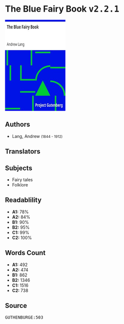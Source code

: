 # The Blue Fairy Book <kbd>v2.2.1</kbd>

![](./cover.medium.jpg "")

## Authors


 - Lang, Andrew <small>(1844 - 1912)</small>

## Translators



## Subjects


 - Fairy tales
 - Folklore

## Readablility


 - **A1:** 78%
 - **A2:** 84%
 - **B1:** 90%
 - **B2:** 95%
 - **C1:** 99%
 - **C2:** 100%

## Words Count


 - **A1:** 492
 - **A2:** 474
 - **B1:** 862
 - **B2:** 1346
 - **C1:** 1516
 - **C2:** 738

## Source


<kbd>GUTHENBURGE:503</kbd>

